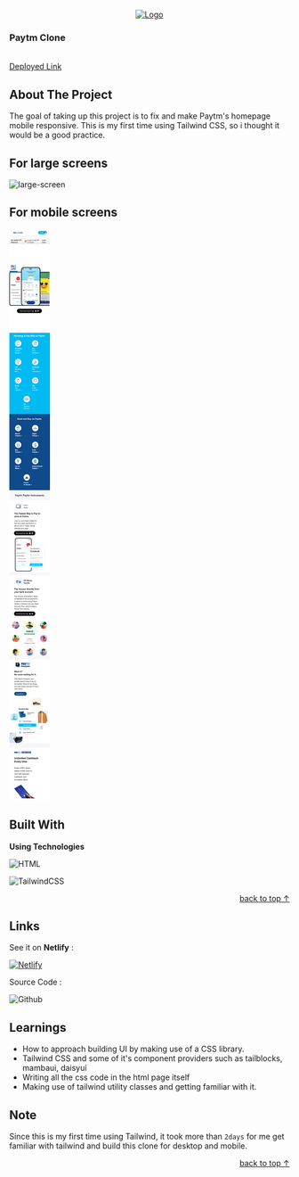 <div id="top"></div>

<!-- PROJECT LOGO -->
<br />
<div align="center">
  <a href="">
    <img src="https://upload.wikimedia.org/wikipedia/commons/4/42/Paytm_logo.png" alt="Logo" width="1000">
  </a>

<h3 align="left">Paytm Clone
</h3>

  <p align="left">
    <br />
    <a href="">Deployed Link</a>
  </p>
</div>

<!-- ABOUT THE PROJECT -->

## About The Project

The goal of taking up this project is to fix and make Paytm's homepage mobile responsive. This is my first time using Tailwind CSS, so i thought it would be a good practice.

## For large screens

![large-screen](/larger_screen.png)

## For mobile screens

![mobile-screens](/mobile_screen.png)

## Built With

**Using Technologies**

![HTML][html-shield]

![TailwindCSS][tailwind-css]

<p align="right"><a href="#top"> back to top &#x2191; </a></p>

## Links

See it on **Netlify** :

[![Netlify][netlify-shield]][project-url]

Source Code :

![Github][github-shield]

<!-- LEARNT -->

## Learnings

- How to approach building UI by making use of a CSS library.
- Tailwind CSS and some of it's component providers such as tailblocks, mambaui, daisyui
- Writing all the css code in the html page itself
- Making use of tailwind utility classes and getting familiar with it.
<!-- NOTE -->

## Note

Since this is my first time using Tailwind, it took more than `2days` for me get familiar with tailwind and build this clone for desktop and mobile.

<p align="right"><a href="#top"> back to top &#x2191;</a></p>

<!-- Tools and Technologies -->

[html-shield]: https://img.shields.io/badge/html5-%23E34F26.svg?style=for-the-badge&logo=html5&logoColor=white
[tailwind-css]: https://img.shields.io/badge/-Tailwind%20CSS-bluegreen
[chrome-shield]: https://img.shields.io/badge/
[vscode-shield]: https://img.shields.io/badge/Google%20Chrome-4285F4?style=for-the-badge&logo=GoogleChrome&logoColor=white
[netlify-shield]: https://img.shields.io/badge/netlify-%23000000.svg?style=for-the-badge&logo=netlify&logoColor=#00C7B7
[git-shield]: https://img.shields.io/badge/git-%23F05033.svg?style=for-the-badge&logo=git&logoColor=white
[github-shield]: https://img.shields.io/badge/github-%23121011.svg?style=for-the-badge&logo=github&logoColor=white

<!-- Project screenshot -->

[project-url]:
[source-code]:

